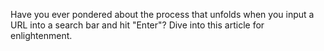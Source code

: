 Have you ever pondered about the process that unfolds when you input a URL into a search bar and hit "Enter"? Dive into this article for enlightenment.
